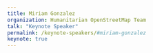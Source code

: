```yaml
---
title: Miriam Gonzalez
organization: Humanitarian OpenStreetMap Team
talk: "Keynote Speaker"
permalink: /keynote-speakers/#miriam-gonzalez
keynote: true
---
```


